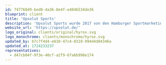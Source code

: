 ```yaml
---
id: 747768d9-bed8-4a36-8e4f-e4846534de36
blueprint: client
title: 'Upsolut Sports'
description: 'Upsolut Sports wurde 2017 von den Hamburger Sportmarketingexperten Christian Toetzke, Michael Trautmann und Moritz Fürste gegründet, um die Fitnesswelt zu revolutionieren. Das Unternehmen vereint Expertise aus Eventmanagement, Marketing und Spitzensport und hat mit HYROX eine innovative Sportart geschaffen, die professionelle Athleten und Freizeitsportler gleichermaßen anspricht.'
website_url: 'https://upsolut.de/'
logo_original: clients/original/hyrox.svg
logo_monochrome: clients/monochrome/hyrox.svg
updated_by: b7c7f4d4-e810-47c4-8310-994d4d84346a
updated_at: 1724233237
representatives:
  - d47cb04f-9f3e-40cf-a2f9-6fa6b998e174
---
```

